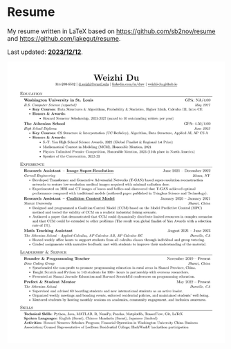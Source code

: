 # Resume

My resume written in LaTeX based on https://github.com/sb2nov/resume and https://github.com/jakegut/resume.

Last updated: **<ins>2023/12/12</ins>**.

![](Weizhi_Du_resume_img.jpg)
